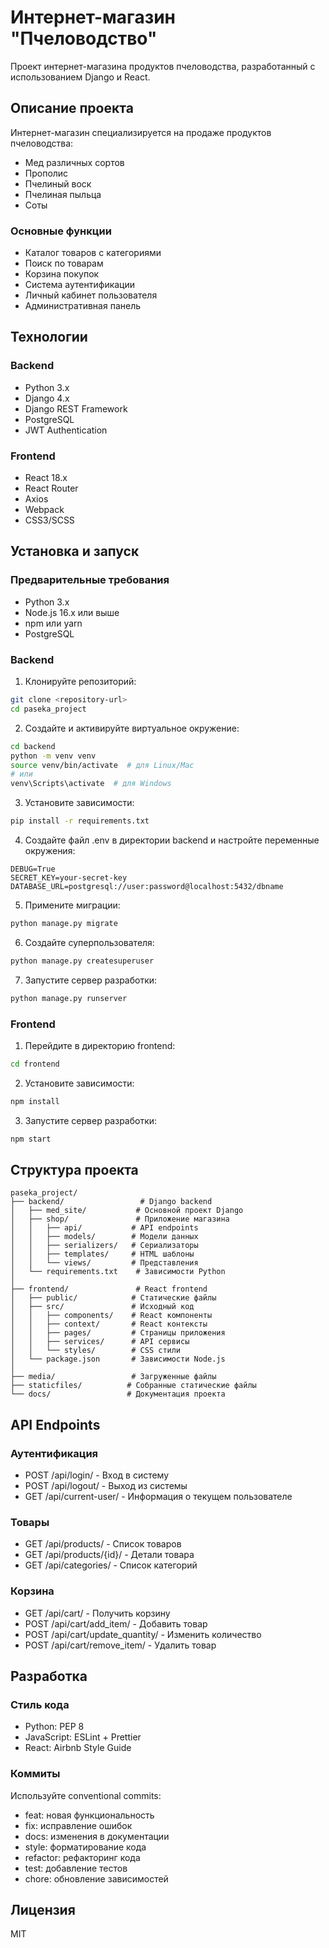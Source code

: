 # Интернет-магазин "Пчеловодство"

Проект интернет-магазина продуктов пчеловодства, разработанный с использованием Django и React.

## Описание проекта

Интернет-магазин специализируется на продаже продуктов пчеловодства:
- Мед различных сортов
- Прополис
- Пчелиный воск
- Пчелиная пыльца
- Соты

### Основные функции
- Каталог товаров с категориями
- Поиск по товарам
- Корзина покупок
- Система аутентификации
- Личный кабинет пользователя
- Административная панель

## Технологии

### Backend
- Python 3.x
- Django 4.x
- Django REST Framework
- PostgreSQL
- JWT Authentication

### Frontend
- React 18.x
- React Router
- Axios
- Webpack
- CSS3/SCSS

## Установка и запуск

### Предварительные требования
- Python 3.x
- Node.js 16.x или выше
- npm или yarn
- PostgreSQL

### Backend

1. Клонируйте репозиторий:
```bash
git clone <repository-url>
cd paseka_project
```

2. Создайте и активируйте виртуальное окружение:
```bash
cd backend
python -m venv venv
source venv/bin/activate  # для Linux/Mac
# или
venv\Scripts\activate  # для Windows
```

3. Установите зависимости:
```bash
pip install -r requirements.txt
```

4. Создайте файл .env в директории backend и настройте переменные окружения:
```
DEBUG=True
SECRET_KEY=your-secret-key
DATABASE_URL=postgresql://user:password@localhost:5432/dbname
```

5. Примените миграции:
```bash
python manage.py migrate
```

6. Создайте суперпользователя:
```bash
python manage.py createsuperuser
```

7. Запустите сервер разработки:
```bash
python manage.py runserver
```

### Frontend

1. Перейдите в директорию frontend:
```bash
cd frontend
```

2. Установите зависимости:
```bash
npm install
```

3. Запустите сервер разработки:
```bash
npm start
```

## Структура проекта

```
paseka_project/
├── backend/                 # Django backend
│   ├── med_site/           # Основной проект Django
│   ├── shop/               # Приложение магазина
│   │   ├── api/           # API endpoints
│   │   ├── models/        # Модели данных
│   │   ├── serializers/   # Сериализаторы
│   │   ├── templates/     # HTML шаблоны
│   │   └── views/         # Представления
│   └── requirements.txt    # Зависимости Python
│
├── frontend/               # React frontend
│   ├── public/            # Статические файлы
│   ├── src/               # Исходный код
│   │   ├── components/    # React компоненты
│   │   ├── context/       # React контексты
│   │   ├── pages/         # Страницы приложения
│   │   ├── services/      # API сервисы
│   │   └── styles/        # CSS стили
│   └── package.json       # Зависимости Node.js
│
├── media/                 # Загруженные файлы
├── staticfiles/          # Собранные статические файлы
└── docs/                 # Документация проекта
```

## API Endpoints

### Аутентификация
- POST /api/login/ - Вход в систему
- POST /api/logout/ - Выход из системы
- GET /api/current-user/ - Информация о текущем пользователе

### Товары
- GET /api/products/ - Список товаров
- GET /api/products/{id}/ - Детали товара
- GET /api/categories/ - Список категорий

### Корзина
- GET /api/cart/ - Получить корзину
- POST /api/cart/add_item/ - Добавить товар
- POST /api/cart/update_quantity/ - Изменить количество
- POST /api/cart/remove_item/ - Удалить товар

## Разработка

### Стиль кода
- Python: PEP 8
- JavaScript: ESLint + Prettier
- React: Airbnb Style Guide

### Коммиты
Используйте conventional commits:
- feat: новая функциональность
- fix: исправление ошибок
- docs: изменения в документации
- style: форматирование кода
- refactor: рефакторинг кода
- test: добавление тестов
- chore: обновление зависимостей

## Лицензия

MIT 